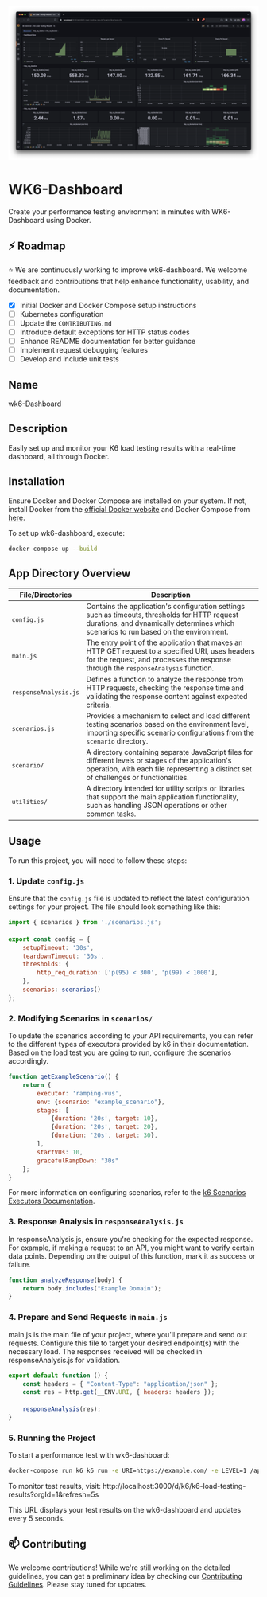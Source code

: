 ![results_level_1.png](docs%2Fimages%2Fresults_level_1.png)

# WK6-Dashboard

Create your performance testing environment in minutes with WK6-Dashboard using Docker.

## ⚡️ Roadmap

⭐️ We are continuously working to improve wk6-dashboard. We welcome feedback and contributions that help enhance
functionality, usability, and documentation.

- [x] Initial Docker and Docker Compose setup instructions
- [ ] Kubernetes configuration
- [ ] Update the `CONTRIBUTING.md`
- [ ] Introduce default exceptions for HTTP status codes
- [ ] Enhance README documentation for better guidance
- [ ] Implement request debugging features
- [ ] Develop and include unit tests

## Name

wk6-Dashboard

## Description

Easily set up and monitor your K6 load testing results with a real-time dashboard, all through Docker.

## Installation

Ensure Docker and Docker Compose are installed on your system. If not, install Docker from
the [official Docker website](https://docs.docker.com/get-docker/) and Docker Compose
from [here](https://docs.docker.com/compose/install/).

To set up wk6-dashboard, execute:

```bash
docker compose up --build
```

## App Directory Overview

| File/Directories        | Description |
|-------------------------|-------------|
| `config.js`             | Contains the application's configuration settings such as timeouts, thresholds for HTTP request durations, and dynamically determines which scenarios to run based on the environment. |
| `main.js`               | The entry point of the application that makes an HTTP GET request to a specified URI, uses headers for the request, and processes the response through the `responseAnalysis` function. |
| `responseAnalysis.js`   | Defines a function to analyze the response from HTTP requests, checking the response time and validating the response content against expected criteria. |
| `scenarios.js`          | Provides a mechanism to select and load different testing scenarios based on the environment level, importing specific scenario configurations from the `scenario` directory. |
| `scenario/`             | A directory containing separate JavaScript files for different levels or stages of the application's operation, with each file representing a distinct set of challenges or functionalities. |
| `utilities/`            | A directory intended for utility scripts or libraries that support the main application functionality, such as handling JSON operations or other common tasks. |


## Usage

To run this project, you will need to follow these steps:

### 1. Update `config.js`

Ensure that the `config.js` file is updated to reflect the latest configuration settings for your project. The file should look something like this:

```javascript
import { scenarios } from './scenarios.js';

export const config = {
    setupTimeout: '30s',
    teardownTimeout: '30s',
    thresholds: {
        http_req_duration: ['p(95) < 300', 'p(99) < 1000'],
    },
    scenarios: scenarios()
};
```


### 2. Modifying Scenarios in `scenarios/`
To update the scenarios according to your API requirements, you can refer to the different types of executors provided by k6 in their documentation. Based on the load test you are going to run, configure the scenarios accordingly.

```javascript
function getExampleScenario() {
    return {
        executor: 'ramping-vus',
        env: {scenario: "example_scenario"},
        stages: [
            {duration: '20s', target: 10},
            {duration: '20s', target: 20},
            {duration: '20s', target: 30},
        ],
        startVUs: 10,
        gracefulRampDown: "30s"
    };
}
```

For more information on configuring scenarios, refer to the [k6 Scenarios Executors Documentation](https://k6.io/docs/using-k6/scenarios/executors/).

### 3. Response Analysis in `responseAnalysis.js`
In responseAnalysis.js, ensure you're checking for the expected response. For example, if making a request to an API, you might want to verify certain data points. Depending on the output of this function, mark it as success or failure.

```javascript
function analyzeResponse(body) {
    return body.includes("Example Domain");
}
```

### 4. Prepare and Send Requests in `main.js`

main.js is the main file of your project, where you'll prepare and send out requests. Configure this file to target your desired endpoint(s) with the necessary load. The responses received will be checked in responseAnalysis.js for validation.

```javascript
export default function () {
    const headers = { "Content-Type": "application/json" };
    const res = http.get(__ENV.URI, { headers: headers });

    responseAnalysis(res);
}
```

### 5. Running the Project

To start a performance test with wk6-dashboard:


```bash
docker-compose run k6 k6 run -e URI=https://example.com/ -e LEVEL=1 /application/app/main.js
```

To monitor test results, visit:
http://localhost:3000/d/k6/k6-load-testing-results?orgId=1&refresh=5s

This URL displays your test results on the wk6-dashboard and updates every 5 seconds.

## 📫 Contributing

We welcome contributions! While we're still working on the detailed guidelines, you can get a preliminary idea by checking our [Contributing Guidelines](CONTRIBUTING.md). Please stay tuned for updates.